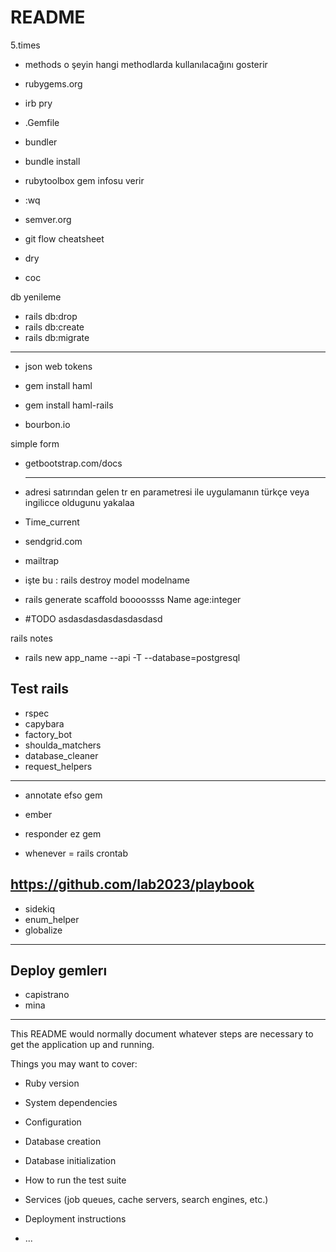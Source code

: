 # README

5.times

* methods o şeyin hangi methodlarda kullanılacağını gosterir

* rubygems.org


* irb pry
* .Gemfile
* bundler
* bundle install
* rubytoolbox gem infosu verir
* :wq
* semver.org
* git flow cheatsheet
* dry
* coc  

db yenileme

* rails db:drop
* rails db:create
* rails db:migrate  
---



* json web tokens

* gem install haml
* gem install haml-rails
* bourbon.io  

simple form
* getbootstrap.com/docs  
  
  ---


* adresi satırından gelen tr en parametresi ile uygulamanın türkçe veya ingilicce oldugunu yakalaa  


* Time_current
* sendgrid.com

* mailtrap


* işte bu :     rails destroy model modelname

* rails generate scaffold boooossss  Name age:integer

 * #TODO asdasdasdasdasdasdasd
 
 rails notes



* rails new app_name --api -T --database=postgresql

## Test rails

* rspec
* capybara
* factory_bot
* shoulda_matchers
* database_cleaner
* request_helpers  
---

* annotate efso gem

* ember

* responder ez gem

* whenever = rails crontab

## https://github.com/lab2023/playbook

* sidekiq
* enum_helper
* globalize

---

## Deploy gemlerı

* capistrano
* mina
---

This README would normally document whatever steps are necessary to get the
application up and running.

Things you may want to cover:

* Ruby version

* System dependencies

* Configuration

* Database creation

* Database initialization

* How to run the test suite

* Services (job queues, cache servers, search engines, etc.)

* Deployment instructions

* ...
